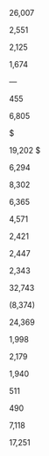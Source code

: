 26,007

2,551

2,125

1,674

—

455

6,805

$

19,202  $

6,294

8,302

6,365

4,571

2,421

2,447

2,343

32,743

(8,374)

24,369

1,998

2,179

1,940

511

490

7,118

17,251